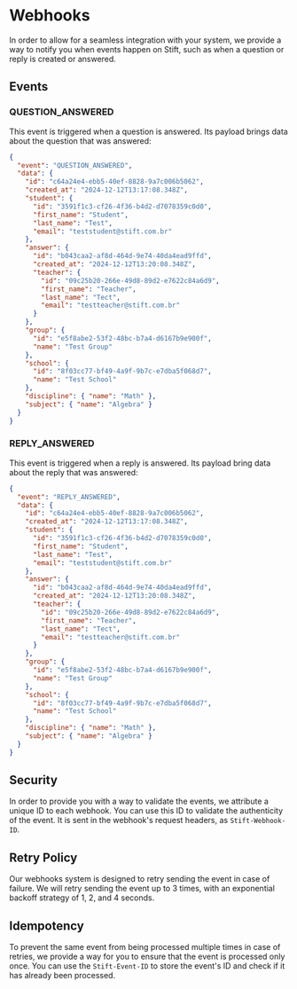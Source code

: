 # Webhooks

In order to allow for a seamless integration with your system, we provide a way to notify you when events happen on Stift, such as when a question or reply is created or answered.

## Events

### QUESTION_ANSWERED

This event is triggered when a question is answered. Its payload brings data about the question that was answered:

```json
{
  "event": "QUESTION_ANSWERED",
  "data": {
    "id": "c64a24e4-ebb5-40ef-8828-9a7c006b5062",
    "created_at": "2024-12-12T13:17:08.348Z",
    "student": {
      "id": "3591f1c3-cf26-4f36-b4d2-d7078359c0d0",
      "first_name": "Student",
      "last_name": "Test",
      "email": "teststudent@stift.com.br"
    },
    "answer": {
      "id": "b043caa2-af8d-464d-9e74-40da4ead9ffd",
      "created_at": "2024-12-12T13:20:08.348Z",
      "teacher": {
        "id": "09c25b20-266e-49d8-89d2-e7622c84a6d9",
        "first_name": "Teacher",
        "last_name": "Tect",
        "email": "testteacher@stift.com.br"
      }
    },
    "group": {
      "id": "e5f8abe2-53f2-48bc-b7a4-d6167b9e900f",
      "name": "Test Group"
    },
    "school": {
      "id": "8f03cc77-bf49-4a9f-9b7c-e7dba5f068d7",
      "name": "Test School"
    },
    "discipline": { "name": "Math" },
    "subject": { "name": "Algebra" }
  }
}
```

### REPLY_ANSWERED

This event is triggered when a reply is answered. Its payload bring data about the reply that was answered:

```json
{
  "event": "REPLY_ANSWERED",
  "data": {
    "id": "c64a24e4-ebb5-40ef-8828-9a7c006b5062",
    "created_at": "2024-12-12T13:17:08.348Z",
    "student": {
      "id": "3591f1c3-cf26-4f36-b4d2-d7078359c0d0",
      "first_name": "Student",
      "last_name": "Test",
      "email": "teststudent@stift.com.br"
    },
    "answer": {
      "id": "b043caa2-af8d-464d-9e74-40da4ead9ffd",
      "created_at": "2024-12-12T13:20:08.348Z",
      "teacher": {
        "id": "09c25b20-266e-49d8-89d2-e7622c84a6d9",
        "first_name": "Teacher",
        "last_name": "Tect",
        "email": "testteacher@stift.com.br"
      }
    },
    "group": {
      "id": "e5f8abe2-53f2-48bc-b7a4-d6167b9e900f",
      "name": "Test Group"
    },
    "school": {
      "id": "8f03cc77-bf49-4a9f-9b7c-e7dba5f068d7",
      "name": "Test School"
    },
    "discipline": { "name": "Math" },
    "subject": { "name": "Algebra" }
  }
}
```

## Security

In order to provide you with a way to validate the events, we attribute a unique ID to each webhook. You can use this ID to validate the authenticity of the event. It is sent in the webhook's request headers, as `Stift-Webhook-ID`.

## Retry Policy

Our webhooks system is designed to retry sending the event in case of failure. We will retry sending the event up to 3 times, with an exponential backoff strategy of 1, 2, and 4 seconds.

## Idempotency

To prevent the same event from being processed multiple times in case of retries, we provide a way for you to ensure that the event is processed only once. You can use the `Stift-Event-ID` to store the event's ID and check if it has already been processed.
